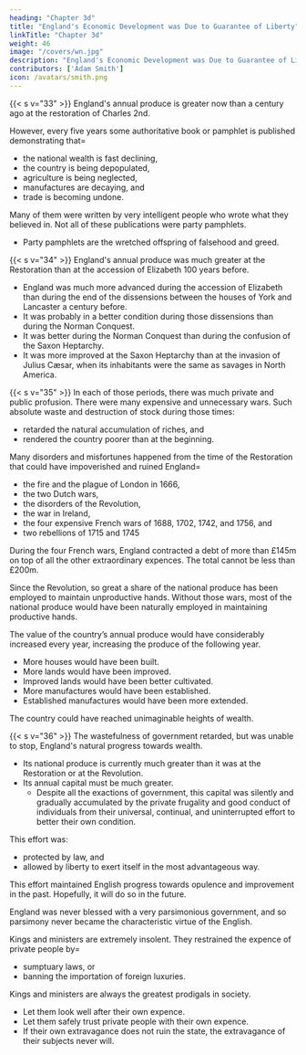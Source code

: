 ```yaml
---
heading: "Chapter 3d"
title: "England's Economic Development was Due to Guarantee of Liberty"
linkTitle: "Chapter 3d"
weight: 46
image: "/covers/wn.jpg"
description: "England's Economic Development was Due to Guarantee of Liberty"
contributors: ['Adam Smith']
icon: /avatars/smith.png
---
```




{{< s v="33" >}} England's annual produce is greater now than a century ago at the restoration of Charles 2nd.

However, every five years some authoritative book or pamphlet is published demonstrating that= 
- the national wealth is fast declining,
- the country is being depopulated,
- agriculture is being neglected,
- manufactures are decaying, and
- trade is becoming undone.

Many of them were written by very intelligent people who wrote what they believed in. Not all of these publications were party pamphlets.
- Party pamphlets are the wretched offspring of falsehood and greed.


{{< s v="34" >}} England's annual produce was much greater at the Restoration than at the accession of Elizabeth 100 years before.
- England was much more advanced during the accession of Elizabeth than during the end of the dissensions between the houses of York and Lancaster a century before.
- It was probably in a better condition during those dissensions than during the Norman Conquest.
- It was better during the Norman Conquest than during the confusion of the Saxon Heptarchy.
- It was more improved at the Saxon Heptarchy than at the invasion of Julius Cæsar, when its inhabitants were the same as savages in North America.


{{< s v="35" >}} In each of those periods, there was much private and public profusion. There were many expensive and unnecessary wars. Such absolute waste and destruction of stock during those times:
- retarded the natural accumulation of riches, and
- rendered the country poorer than at the beginning.

Many disorders and misfortunes happened from the time of the Restoration that could have impoverished and ruined England= 
- the fire and the plague of London in 1666,
- the two Dutch wars,
- the disorders of the Revolution,
- the war in Ireland,
- the four expensive French wars of 1688, 1702, 1742, and 1756, and
- two rebellions of 1715 and 1745

During the four French wars, England contracted a debt of more than £145m on top of all the other extraordinary expences. The total cannot be less than £200m.

Since the Revolution, so great a share of the national produce has been employed to maintain unproductive hands. Without those wars, most of the national produce would have been naturally employed in maintaining productive hands.

The value of the country’s annual produce would have considerably increased every year, increasing the produce of the following year.
- More houses would have been built.
- More lands would have been improved.
- Improved lands would have been better cultivated.
- More manufactures would have been established.
- Established manufactures would have been more extended.

The country could have reached unimaginable heights of wealth.


{{< s v="36" >}} The wastefulness of government retarded, but was unable to stop, England's natural progress towards wealth.

- Its national produce is currently much greater than it was at the Restoration or at the Revolution.
- Its annual capital must be much greater.
  - Despite all the exactions of government, this capital was silently and gradually accumulated by the private frugality and good conduct of individuals from their universal, continual, and uninterrupted effort to better their own condition.

This effort was:
- protected by law, and
- allowed by liberty to exert itself in the most advantageous way.

This effort maintained English progress towards opulence and improvement in the past. Hopefully, it will do so in the future.

England was never blessed with a very parsimonious government, and so parsimony never became the characteristic virtue of the English.

Kings and ministers are extremely insolent. They restrained the expence of private people by= 
- sumptuary laws, or
- banning the importation of foreign luxuries.

Kings and ministers are always the greatest prodigals in society.
- Let them look well after their own expence.
- Let them safely trust private people with their own expence.
- If their own extravagance does not ruin the state, the extravagance of their subjects never will.
